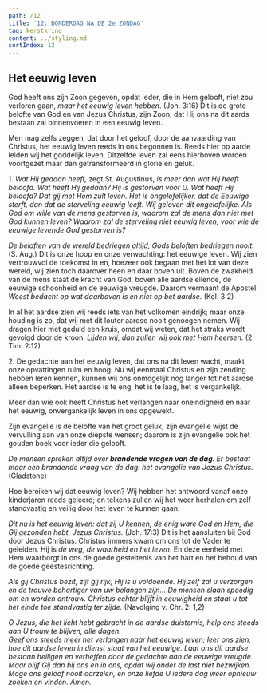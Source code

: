 ```yaml
---
path: /12
title: '12: DONDERDAG NA DE 2e ZONDAG'
tag: kerstkring
content: ../styling.md
sortIndex: 12
---
```


## Het eeuwig leven

God heeft ons zijn Zoon gegeven, opdat ieder, die in Hem gelooft, niet zou verloren gaan, _maar het eeuwig leven hebben_. (Joh. 3:16) Dit is de grote belofte van God en van Jezus Christus, zijn Zoon, dat Hij ons na dit aards bestaan zal binnenvoeren in een eeuwig leven.

Men mag zelfs zeggen, dat door het geloof, door de aanvaarding van Christus, het eeuwig leven reeds in ons begonnen is. Reeds hier op aarde leiden wij het goddelijk leven. Ditzelfde leven zal eens hierboven worden voortgezet maar dan getransformeerd in glorie en geluk.

1\. _Wat Hij gedaan heeft,_ zegt St. Augustinus, _is meer dan wat Hij heeft beloofd. Wat heeft Hij gedaan? Hij is gestorven voor U. Wat heeft Hij beloofd? Dat gij met Hem zult leven. Het is ongelofelijker, dat de Eeuwige sterft, dan dat de sterveling eeuwig leeft. Wij geloven dit ongelofelijke. Als God om wille van de mens gestorven is, waarom zal de mens dan niet met God kunnen leven? Waarom zal de sterveling niet eeuwig leven, voor wie de eeuwige levende God gestorven is?_

_De beloften van de wereld bedriegen altijd, Gods beloften bedriegen nooit._ (S. Aug.) Dit is onze hoop en onze verwachting: het eeuwige leven. Wij zien vertrouwvol de toekomst in en, hoezeer ook begaan met het lot van deze wereld, wij zien toch daarover heen en daar boven uit. Boven de zwakheid van de mens staat de kracht van God, boven alle aardse ellende, de eeuwige schoonheid en de eeuwige vreugde. Daarom vermaant de Apostel: _Weest bedacht op wat daarboven is en niet op bet aardse._ (Kol. 3:2)

In al het aardse zien wij reeds iets van het volkomen eindrijk; maar onze houding is zo, dat wij met dit louter aardse nooit genoegen nemen. Wij dragen hier met geduld een kruis, omdat wij weten, dat het straks wordt gevolgd door de kroon. _Lijden wij, dan zullen wij ook met Hem heersen._ (2 Tim. 2:12)

2\. De gedachte aan het eeuwig leven, dat ons na dit leven wacht, maakt onze opvattingen ruim en hoog. Nu wij eenmaal Christus en zijn zending hebben leren kennen, kunnen wij ons onmogelijk nog langer tot het aardse alleen beperken. Het aardse is te eng, het is te laag, het is vergankelijk.

Meer dan wie ook heeft Christus het verlangen naar oneindigheid en naar het eeuwig, onvergankelijk leven in ons opgewekt.

Zijn evangelie is de belofte van het groot geluk, zijn evangelie wijst de vervulling aan van onze diepste wensen; daarom is zijn evangelie ook het gouden boek voor ieder die gelooft.

_De mensen spreken altijd over __brandende vragen van de dag__. Er bestaat maar een brandende vraag van de dag: het evangelie van Jezus Christus._ (Gladstone)

Hoe bereiken wij dat eeuwig leven? Wij hebben het antwoord vanaf onze kinderjaren reeds geleerd; en telkens zullen wij het weer herhalen om zelf standvastig en veilig door het leven te kunnen gaan.

_Dit nu is het eeuwig leven: dat zij U kennen, de enig ware God en Hem, die Gij gezonden hebt, Jezus Christus._ (Joh. 17:3) Dit is het aansluiten bij God door Jezus Christus. Christus immers kwam om ons tot de Vader te geleiden. Hij is _de weg, de waarheid en het leven_. En deze eenheid met Hem waarborgt in ons de goede gesteltenis van het hart en het behoud van de goede geestesrichting.

_Als gij Christus bezit, zijt gij rijk; Hij is u voldoende. Hij zelf zal u verzorgen en de trouwe behartiger van uw belangen zijn... De mensen slaan spoedig om en worden ontrouw. Christus echter blijft in eeuwigheid en staat u tot het einde toe standvastig ter zijde._ (Navolging v. Chr. 2: 1,2)

_O Jezus, die het licht hebt gebracht in de aardse duisternis, help ons steeds aan U trouw te blijven, alle dagen._  
_Geef ons steeds meer het verlangen naar het eeuwig leven; leer ons zien, hoe dit aardse leven in dienst staat van het eeuwige. Laat ons dit aardse bestaan heiligen en verheffen door de gedachte aan de eeuwige vreugde. Maar blijf Gij dan bij ons en in ons, opdat wij onder de last niet bezwijken. Moge ons geloof nooit aarzelen, en onze liefde U iedere dag weer opnieuw zoeken en vinden. Amen._
